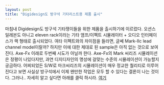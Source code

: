 ```yaml
---
layout: post
title: "Digidesign도 방구석 기타리스트용 제품 출시"
---
```


마침내 Digidesign도 방구석 기타쟁이들을 위한 제품을 출시하기에 이르렀다.
오션스 일레븐도 아니고 eleven rack이라는 기타 앰프/이펙트 시뮬레이터 + 오디오 인터페이스가 랙 형태로 출시되었다.
여타 이펙트와의 차이점을 들라면, 글쎄 Mark-IIc lead channel model이랄까? 하지만 이에 대한 제대로 된 sample은 아직 없는 것으로 보여진다. Axe-Fx 이래로 두번째 시도가 아닐까 한다. Axe-Fx의 Mark 씨리즈 시뮬레이션은 정평이 나있다지만, 과연 디지디자인의 명성에 걸맞는 수준의 시뮬레이션이 가능할지 궁금하다.
어찌되었든 S/W로 마크씨리즈의 시뮬레이션이 매우 정교한 퀄리티로 이루어진다고 보면 사실상 방구석에서 이제 왠만한 작업은 모두 할 수 있다는 결론이 나는 것이다. 그러나..
자세히 알고 싶다면 아래를 클릭 하시라.
[여기](http://www.digidesign.com/index.cfm?navid=594&amp;langid=100&amp;itemid=6862)


